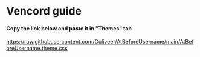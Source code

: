 # Vencord guide
#### Copy the link below and paste it in "Themes" tab

https://raw.githubusercontent.com/Guliveer/AtBeforeUsername/main/AtBeforeUsername.theme.css
